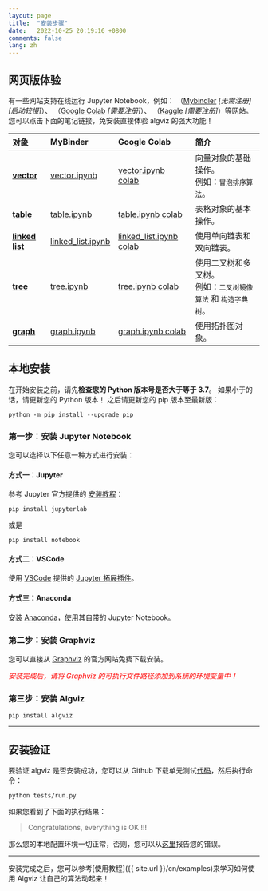```yaml
---
layout: page
title:  "安装步骤"
date:   2022-10-25 20:19:16 +0800
comments: false
lang: zh
---
```


## 网页版体验

有一些网站支持在线运行 Jupyter Notebook，例如：
（[Mybindler](https://mybinder.org/) *[无需注册] [启动较慢]*）、
（[Google Colab](https://colab.research.google.com/) *[需要注册]*）、
（[Kaggle](https://www.kaggle.com/) *[需要注册]*）等网站。
您可以点击下面的笔记链接，免安装直接体验 algviz 的强大功能！

| 对象         |  MyBinder            | Google Colab          |   简介                      |
| :----           | :------                 | :---------                 | :-------                           |
| **[vector]**      | [vector.ipynb]          | [vector.ipynb colab]       | 向量对象的基础操作。 <br> 例如：`冒泡排序算法`。 |
| **[table]**       | [table.ipynb]           | [table.ipynb colab]        | 表格对象的基本操作。  |
| **[linked list]** | [linked_list.ipynb]     | [linked_list.ipynb colab]  | 使用单向链表和双向链表。 |
| **[tree]**        | [tree.ipynb]            | [tree.ipynb colab]         | 使用二叉树和多叉树。 <br> 例如：`二叉树镜像算法` 和 `构造字典树`。 |
| **[graph]**       | [graph.ipynb]           | [graph.ipynb colab]        | 使用拓扑图对象。 |

## 本地安装

在开始安装之前，请先**检查您的 Python 版本号是否大于等于 3.7**。
如果小于的话，请更新您的 Python 版本！
之后请更新您的 pip 版本至最新版：

```shell
python -m pip install --upgrade pip
```

### 第一步：安装 Jupyter Notebook

您可以选择以下任意一种方式进行安装：

#### 方式一：Jupyter

参考 Jupyter 官方提供的 [安装教程](https://jupyter.org/install)：

```shell
pip install jupyterlab
```
或是
```shell
pip install notebook
```

#### 方式二：VSCode

使用 [VSCode](https://code.visualstudio.com/) 提供的 [Jupyter 拓展插件](https://marketplace.visualstudio.com/items?itemName=ms-toolsai.jupyter)。

#### 方式三：Anaconda

安装 [Anaconda](https://docs.anaconda.com/anaconda/install/index.html)，使用其自带的 Jupyter Notebook。

### 第二步：安装 Graphviz

您可以直接从 [Graphviz](https://graphviz.org/download/) 的官方网站免费下载安装。

*<font color="#FF0000">安装完成后，请将 Graphviz 的可执行文件路径添加到系统的环境变量中！</font>*

### 第三步：安装 Algviz

```shell
pip install algviz
```

------

## 安装验证

要验证 algviz 是否安装成功，您可以从 Github 下载单元测试[代码](https://github.com/zjl9959/algviz/tree/main/tests)，然后执行命令：

```shell
python tests/run.py
```

如果您看到了下面的执行结果：

> Congratulations, everything is OK !!!

那么您的本地配置环境一切正常，否则，您可以从[这里](https://github.com/zjl9959/algviz/issues)报告您的错误。


----

安装完成之后，您可以参考[使用教程]({{ site.url }}/cn/examples)来学习如何使用 Algviz 让自己的算法动起来！


[Vector]: https://algviz.readthedocs.io/en/latest/api.html#algviz.vector.Vector
[Table]: https://algviz.readthedocs.io/en/latest/api.html#algviz.table.Table
[linked list]: https://algviz.readthedocs.io/en/latest/api.html#module-algviz.linked_list
[binary tree]: https://algviz.readthedocs.io/en/latest/api.html#algviz.tree.parseBinaryTree
[tree]: https://algviz.readthedocs.io/en/latest/api.html#module-algviz.tree
[graph]: https://algviz.readthedocs.io/en/latest/api.html#algviz.graph.parseGraph
[GraphNode]: https://algviz.readthedocs.io/en/latest/api.html#algviz.graph.GraphNode
[vector.ipynb]: https://mybinder.org/v2/gh/zjl9959/algviz/main?labpath=examples%2Fvector.ipynb
[table.ipynb]: https://mybinder.org/v2/gh/zjl9959/algviz/main?labpath=examples%2Ftable.ipynb
[linked_list.ipynb]: https://mybinder.org/v2/gh/zjl9959/algviz/main?labpath=examples%2Flinked_list.ipynb
[tree.ipynb]: https://mybinder.org/v2/gh/zjl9959/algviz/main?labpath=examples%2Ftree.ipynb
[graph.ipynb]: https://mybinder.org/v2/gh/zjl9959/algviz/main?labpath=examples%2Fgraph.ipynb
[vector.ipynb colab]: https://colab.research.google.com/drive/1RgAoKbiSBXdSvBg65pwu9pJp5bQL1pCs?usp=sharing
[table.ipynb colab]: https://colab.research.google.com/drive/1GH6XgKDpUA2GKxiLm5tljp19wUvmnDxO?usp=sharing
[linked_list.ipynb colab]: https://colab.research.google.com/drive/1rsg-6irXzQODPi6DUZhtu-pKq_r55hwV?usp=sharing
[tree.ipynb colab]: https://colab.research.google.com/drive/138pnzwoS2vdhssZyTx-k5rwBQNb2Hi9N?usp=sharing
[graph.ipynb colab]: https://colab.research.google.com/drive/14hF30-N9VGBb5-vkERPuURvmnB9VspU9?usp=sharing
